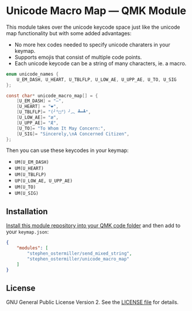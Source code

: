 # Unicode Macro Map — QMK Module

This module takes over the unicode keycode space just like the unicode map functionality but with some added advantages:

- No more hex codes needed to specify unicode charaters in your keymap.
- Supports emojis that consist of multiple code points.
- Each unicode keycode can be a string of many characters, ie. a macro.

```c
enum unicode_names {
    U_EM_DASH, U_HEART, U_TBLFLP, U_LOW_AE, U_UPP_AE, U_TO, U_SIG
};

const char* unicode_macro_map[] = {
    [U_EM_DASH] = "—",
    [U_HEART] = "❤️",
    [U_TBLFLP]= "(╯°□°）╯︵ ┻━┻",
    [U_LOW_AE]= "æ",
    [U_UPP_AE]= "Æ",
    [U_TO]= "To Whom It May Concern:",
    [U_SIG]= "Sincerely,\nA Concerned Citizen",
};
```

Then you can use these keycodes in your keymap:

- `UM(U_EM_DASH)`
- `UM(U_HEART)`
- `UM(U_TBLFLP)`
- `UP(U_LOW_AE, U_UPP_AE)`
- `UM(U_TO)`
- `UM(U_SIG)`

## Installation

[Install this module repository into your QMK code folder](../) and then add to your `keymap.json`:

```json
{
    "modules": [
        "stephen_ostermiller/send_mixed_string",
        "stephen_ostermiller/unicode_macro_map"
    ]
}
```

## License

 GNU General Public License Version 2. See the [LICENSE file](../LICENSE) for details.
